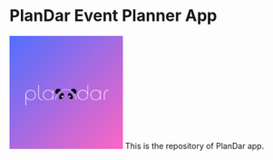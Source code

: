 # PlanDar Event Planner App
<img src="/assets/icons/applogo.png" width="200" height="200">
This is the repository of PlanDar app.
<!-- ![PlanDar logo](/assets/icons/applogo.png) -->

